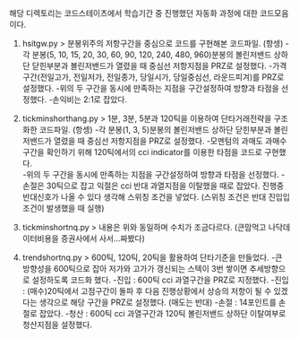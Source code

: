 해당 디렉토리는 코드스테이츠에서 학습기간 중 진행했던 자동화 과정에 대한 코드모음이다.

1. hsitgw.py > 분봉위주의 저항구간을 중심으로 코드를 구현해본 코드파일. (항셍)
-각 분봉(5, 10, 15, 20, 30, 60, 90, 120, 240, 480, 960)분봉의 볼린저밴드 상하단 닫힌부분과 볼린저밴드가 열렸을 때 중심선 저항지점을 PRZ로 설정했다.
-가격구간(전일고가, 전일저가, 전일종가, 당일시가, 당일중심선, 라운드피겨)를 PRZ로 설정했다.
-위의 두 구간을 동시에 만족하는 지점을 구간설정하여 방향과 타점을 선정했다. 
-손익비는 2:1로 잡았다.

2. tickminshorthang.py > 1분, 3분, 5분과 120틱을 이용하여 단타거래전략을 구조화한 코드파일. (항셍)
-각 분봉(1, 3, 5)분봉의 볼린저밴드 상하단 닫힌부분과 볼린저밴드가 열렸을 때 중심선 저항지점을 PRZ로 설정했다.
-모멘텀의 과매도 과매수 구간을 확인하기 위해 120틱에서의 cci indicator를 이용한 타점을 코드로 구현했다.  
-위의 두 구간을 동시에 만족하는 지점을 구간설정하여 방향과 타점을 선정했다. 
-손절은 30틱으로 잡고 익절은 cci 반대 과열지점을 이탈했을 때로 잡았다. 진행중 반대신호가 나올 수 있다 생각해 스위칭 조건을 넣었다. (스위칭 조건은 반대 진입입조건이 발생했을 때 실행)

3. tickminshortnq.py > 내용은 위와 동일하며 수치가 조금다르다. (큰맘먹고 나닥데이터비용을 증권사에서 사서...짜봤다)

4. trendshortnq.py > 600틱, 120틱, 20틱을 활용하여 단타기준을 만들었다. 
-큰 방향성을 600틱으로 잡아 저가와 고가가 갱신되는 스텍이 3번 쌓이면 추세방향으로 설정하도록 코드화 했다.
-진입 : 600틱 cci 과열구간을 PRZ로 지정했다.
-진입 : (매수)20틱에서 고점구간이 돌파 후 다음 진행상황에서 상승의 저항이 될 수 있겠다는 생각으로 해당 구간을 PRZ로 설정했다. (매도는 반대)
-손절 : 14포인트를 손절로 잡았다.
-청산 : 600틱 cci 과열구간과 120틱 볼린저밴드 상하단 이탈여부로 청산지점을 설정했다. 
